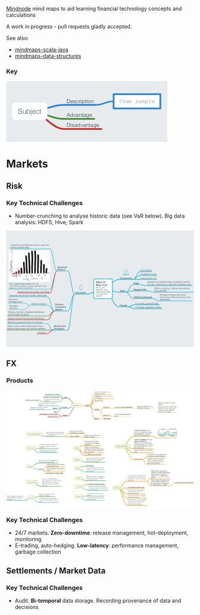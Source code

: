 [Mindnode](https://mindnode.com) mind maps to aid learning financial technology concepts and calculations

A work in progress - pull requests gladly accepted.

See also:

* [mindmaps-scala-java](https://github.com/chrisbeach/mindmaps-scala-java)
* [mindmaps-data-structures](https://github.com/chrisbeach/mindmaps-data-structures)


### Key

![Key](./key.png)

# Markets

## Risk

### Key Technical Challenges

* Number-crunching to analyse historic data (see VaR below). Big data analysis: HDFS, Hive, Spark

![VaR](./VaR.mindnode/QuickLook/Preview.jpg)

## FX

### Products

![FX Products](./FX%20Products.mindnode/QuickLook/Preview.jpg)

### Key Technical Challenges

* 24/7 markets. **Zero-downtime**: release management, hot-deployment, monitoring
* E-trading, auto-hedging. **Low-latency**: performance management, garbage collection

## Settlements / Market Data

### Key Technical Challenges

* Audit. **Bi-temporal** data storage. Recording provenance of data and decisions


